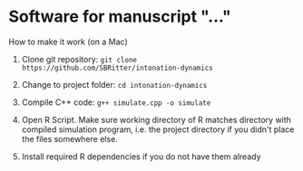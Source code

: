 # Software for manuscript "..."

How to make it work (on a Mac)

1. Clone git repository: ```git clone https://github.com/SBRitter/intonation-dynamics```

2. Change to project folder: ```cd intonation-dynamics```

3. Compile C++ code: ```g++ simulate.cpp -o simulate```

4. Open R Script. Make sure working directory of R matches directory with compiled simulation program, i.e. the project directory if you didn't place the files somewhere else.

5. Install required R dependencies if you do not have them already
